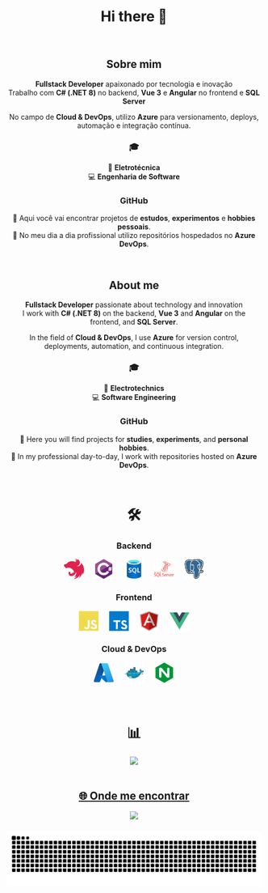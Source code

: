 <h1 align="center">Hi there 👋</h1>

<br>

<div align="center">
  
  <h2> Sobre mim</h2>
  <p>
    <div><strong> Fullstack Developer</strong> apaixonado por tecnologia e inovação</div>
    <div>
      Trabalho com <strong>C# (.NET 8)</strong> no backend, <strong>Vue 3</strong> e <strong>Angular</strong> no frontend e <strong>SQL Server</strong> 
    </div>
  </p>

  <p>
    No campo de <strong>Cloud & DevOps</strong>, utilizo <strong>Azure</strong> para versionamento, deploys, automação e integração contínua.  
  </p>

  <h3>🎓</h3>
  <p>
    🔌 <strong>Eletrotécnica</strong><br>
    💻 <strong>Engenharia de Software</strong>
  </p>

  <h3>GitHub</h3>
  <p>
    <div>🚀 Aqui você vai encontrar projetos de <strong>estudos</strong>, <strong>experimentos</strong> e <strong>hobbies pessoais</strong>.</div>
    <div>📂 No meu dia a dia profissional utilizo repositórios hospedados no <strong>Azure DevOps</strong>.</div>
  </p>

  <br>

  <h2>About me</h2>
  <p>
    <div><strong>Fullstack Developer</strong> passionate about technology and innovation</div>
    <div>
      I work with <strong>C# (.NET 8)</strong> on the backend, <strong>Vue 3</strong> and <strong>Angular</strong> on the frontend, and <strong>SQL Server</strong>. 
    </div>
  </p>

  <p>
    In the field of <strong>Cloud & DevOps</strong>, I use <strong>Azure</strong> for version control, deployments, automation, and continuous integration.  
  </p>

  <h3>🎓</h3>
  <p>
    🔌 <strong>Electrotechnics</strong><br>
    💻 <strong>Software Engineering</strong>
  </p>

  <h3>GitHub</h3>
  <p>
    <div>🚀 Here you will find projects for <strong>studies</strong>, <strong>experiments</strong>, and <strong>personal hobbies</strong>.</div>
    <div>📂 In my professional day-to-day, I work with repositories hosted on <strong>Azure DevOps</strong>.</div>
  </p>
  
</div>

<br>

<h1 align="center">🛠️</h1>

<div align="center" style="margin: 20px 0;">

  <h3>Backend</h3>
<div>
  <img alt="NestJS" height="40" src="https://raw.githubusercontent.com/devicons/devicon/master/icons/nestjs/nestjs-original.svg">
  &nbsp;&nbsp;&nbsp;
  <img alt="Csharp" height="40" src="https://raw.githubusercontent.com/devicons/devicon/master/icons/csharp/csharp-original.svg">
  &nbsp;&nbsp;&nbsp;
  <img alt="SQL" height="40" src="https://raw.githubusercontent.com/devicons/devicon/master/icons/azuresqldatabase/azuresqldatabase-original.svg">
  &nbsp;&nbsp;&nbsp;
  <img alt="SQL Server" height="40" src="https://raw.githubusercontent.com/devicons/devicon/master/icons/microsoftsqlserver/microsoftsqlserver-plain-wordmark.svg">
  &nbsp;&nbsp;&nbsp;
  <img alt="PostgreSQL" height="40" src="https://raw.githubusercontent.com/devicons/devicon/master/icons/postgresql/postgresql-original.svg">
</div>
 
<h3>Frontend</h3>
<div>
  <img alt="JavaScript" height="40" src="https://raw.githubusercontent.com/devicons/devicon/master/icons/javascript/javascript-plain.svg">
  &nbsp;&nbsp;&nbsp;
  <img alt="TypeScript" height="40" src="https://raw.githubusercontent.com/devicons/devicon/master/icons/typescript/typescript-plain.svg">
  &nbsp;&nbsp;&nbsp;
  <img alt="Angular" height="40" src="https://raw.githubusercontent.com/devicons/devicon/master/icons/angularjs/angularjs-original.svg">
  &nbsp;&nbsp;&nbsp;
  <img alt="Vue" height="40" src="https://raw.githubusercontent.com/devicons/devicon/master/icons/vuejs/vuejs-original.svg">
</div>

<h3>Cloud & DevOps</h3>
<div>
  <img alt="Azure" height="40" src="https://raw.githubusercontent.com/devicons/devicon/master/icons/azure/azure-original.svg">
  &nbsp;&nbsp;&nbsp;
  <img alt="Docker" height="40" src="https://raw.githubusercontent.com/devicons/devicon/master/icons/docker/docker-original.svg">
  &nbsp;&nbsp;&nbsp;
  <img alt="Nginx" height="40" src="https://raw.githubusercontent.com/devicons/devicon/master/icons/nginx/nginx-original.svg">
</div>

</div>

<br>

<h1 align="center">📊</h1>

<div align="center">
  <a href="https://github.com/mauknabbenofficial">
  <img height="180em" src="https://github-readme-stats.vercel.app/api/top-langs/?username=mauknabbenofficial&layout=compact&langs_count=7&theme=dracula"/>
</div>

<br>

<h2 align="center">🌐 Onde me encontrar</h2>

<div align="center">
<a href="https://www.linkedin.com/public-profile/settings?lipi=urn%3Ali%3Apage%3Ad_flagship3_profile_self_edit_contact-info%3BCHvSPacES0qGyU3Zwew1TQ%3D%3D" target="_blank"><img src="https://img.shields.io/badge/-LinkedIn-%230077B5?style=for-the-badge&logo=linkedin&logoColor=white" target="_blank"></a>
</div>


<div align="center" style="margin: 20px 0;">
  <img src="https://raw.githubusercontent.com/mauknabbenofficial/mauknabbenofficial/output/github-contribution-grid-snake.svg" alt="Snake animation"/>
</div>

